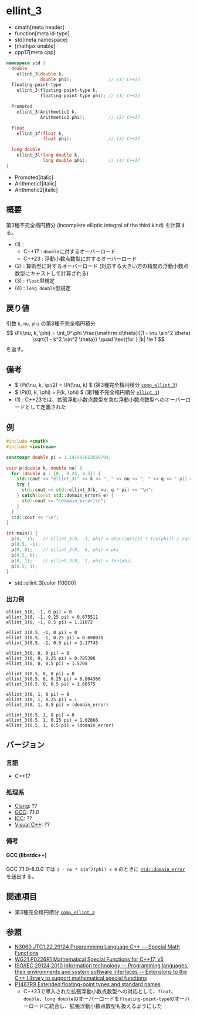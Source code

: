 # ellint_3
* cmath[meta header]
* function[meta id-type]
* std[meta namespace]
* [mathjax enable]
* cpp17[meta cpp]

```cpp
namespace std {
  double
    ellint_3(double k,
             double phi);              // (1) C++17
  floating-point-type
    ellint_3(floating-point-type k,
             floating-point-type phi); // (1) C++23

  Promoted
    ellint_3(Arithmetic1 k,
             Arithmetic2 phi);         // (2) C++17

  float
    ellint_3f(float k,
              float phi);              // (3) C++17

  long double
    ellint_3l(long double k,
              long double phi);        // (4) C++17
}
```
* Promoted[italic]
* Arithmetic1[italic]
* Arithmetic2[italic]

## 概要
第3種不完全楕円積分 (incomplete elliptic integral of the third kind) を計算する。

- (1) :
    - C++17 : `double`に対するオーバーロード
    - C++23 : 浮動小数点数型に対するオーバーロード
- (2) : 算術型に対するオーバーロード (対応する大きい方の精度の浮動小数点数型にキャストして計算される)
- (3) : `float`型規定
- (4) : `long double`型規定


## 戻り値
引数 `k`, `nu`, `phi` の第3種不完全楕円積分
$$
\Pi(\nu, k, \phi)
= \int_0^\phi \frac{\mathrm d\theta}{(1 - \nu \sin^2 \theta) \sqrt{1 - k^2 \sin^2 \theta}}
\quad \text{for } |k| \le 1
$$
を返す。


## 備考
- $ \Pi(\nu, k, \pi/2) = \Pi(\nu, k) $ (第3種完全楕円積分 [`comp_ellint_3`](comp_ellint_3.md))
- $ \Pi(0, k, \phi) = F(k, \phi) $ (第1種不完全楕円積分 [`ellint_1`](ellint_1.md))
- (1) : C++23では、拡張浮動小数点数型を含む浮動小数点数型へのオーバーロードとして定義された


## 例
```cpp example
#include <cmath>
#include <iostream>

constexpr double pi = 3.141592653589793;

void p(double k, double nu) {
  for (double q : {0., 0.25, 0.5}) {
    std::cout << "ellint_3(" << k << ", " << nu << ", " << q << " pi) = ";
    try {
      std::cout << std::ellint_3(k, nu, q * pi) << "\n";
    } catch(const std::domain_error& e) {
      std::cout << "(domain_error)\n";
    }
  }
  std::cout << "\n";
}

int main() {
  p(0, -1);   // ellint_3(0, -1, phi) = atan(sqrt(2) * tan(phi)) / sqrt(2)
  p(0.5, -1);
  p(0, 0);    // ellint_3(0,  0, phi) = phi
  p(0.5, 0);
  p(0, 1);    // ellint_3(0,  1, phi) = tan(phi)
  p(0.5, 1);
}
```
* std::ellint_3[color ff0000]

### 出力例
```
ellint_3(0, -1, 0 pi) = 0
ellint_3(0, -1, 0.25 pi) = 0.675511
ellint_3(0, -1, 0.5 pi) = 1.11072

ellint_3(0.5, -1, 0 pi) = 0
ellint_3(0.5, -1, 0.25 pi) = 0.690078
ellint_3(0.5, -1, 0.5 pi) = 1.17745

ellint_3(0, 0, 0 pi) = 0
ellint_3(0, 0, 0.25 pi) = 0.785398
ellint_3(0, 0, 0.5 pi) = 1.5708

ellint_3(0.5, 0, 0 pi) = 0
ellint_3(0.5, 0, 0.25 pi) = 0.804366
ellint_3(0.5, 0, 0.5 pi) = 1.68575

ellint_3(0, 1, 0 pi) = 0
ellint_3(0, 1, 0.25 pi) = 1
ellint_3(0, 1, 0.5 pi) = (domain_error)

ellint_3(0.5, 1, 0 pi) = 0
ellint_3(0.5, 1, 0.25 pi) = 1.02866
ellint_3(0.5, 1, 0.5 pi) = (domain_error)

```


## バージョン
### 言語
- C++17

### 処理系
- [Clang](/implementation.md#clang): ??
- [GCC](/implementation.md#gcc): 7.1.0
- [ICC](/implementation.md#icc): ??
- [Visual C++](/implementation.md#visual_cpp): ??


### 備考
#### GCC (libstdc++)
GCC 7.1.0–8.0.0 では `1 - nu * sin^2(phi) < 0` のときに [`std::domain_error`](/reference/stdexcept.md) を送出する。


## 関連項目
- 第3種完全楕円積分 [`comp_ellint_3`](comp_ellint_3.md)


## 参照
- [N3060 JTC1.22.29124 Programming Language C++ — Special Math Functions](http://www.open-std.org/jtc1/sc22/wg21/docs/papers/2010/n3060.pdf)
- [WG21 P0226R1 Mathematical Special Functions for C++17, v5](https://isocpp.org/files/papers/P0226R1.pdf)
- [ISO/IEC 29124:2010 Information technology -- Programming languages, their environments and system software interfaces -- Extensions to the C++ Library to support mathematical special functions](https://www.iso.org/standard/50511.html)
- [P1467R9 Extended floating-point types and standard names](https://www.open-std.org/jtc1/sc22/wg21/docs/papers/2022/p1467r9.html)
    - C++23で導入された拡張浮動小数点数型への対応として、`float`、`double`、`long double`のオーバーロードを`floating-point-type`のオーバーロードに統合し、拡張浮動小数点数型も扱えるようにした

